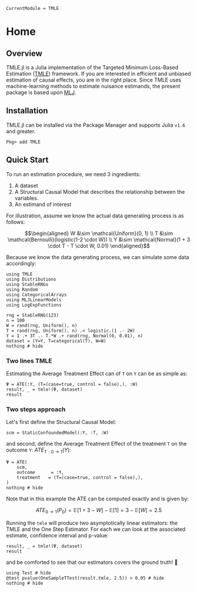 ```@meta
CurrentModule = TMLE
```

# Home

## Overview

TMLE.jl is a Julia implementation of the Targeted Minimum Loss-Based Estimation ([TMLE](https://link.springer.com/book/10.1007/978-1-4419-9782-1)) framework. If you are interested in efficient and unbiased estimation of causal effects, you are in the right place. Since TMLE uses machine-learning methods to estimate nuisance estimands, the present package is based upon [MLJ](https://alan-turing-institute.github.io/MLJ.jl/dev/).

## Installation

TMLE.jl can be installed via the Package Manager and supports Julia `v1.6` and greater.

```Pkg
Pkg> add TMLE
```

## Quick Start

To run an estimation procedure, we need 3 ingredients:

1. A dataset
2. A Structural Causal Model that describes the relationship between the variables.
3. An estimand of interest

For illustration, assume we know the actual data generating process is as follows:

```math
\begin{aligned}
W  &\sim \mathcal{Uniform}(0, 1) \\
T  &\sim \mathcal{Bernoulli}(logistic(1-2 \cdot W)) \\
Y  &\sim \mathcal{Normal}(1 + 3 \cdot T - T \cdot W, 0.01)
\end{aligned}
```

Because we know the data generating process, we can simulate some data accordingly:

```@example quick-start
using TMLE
using Distributions
using StableRNGs
using Random
using CategoricalArrays
using MLJLinearModels
using LogExpFunctions

rng = StableRNG(123)
n = 100
W = rand(rng, Uniform(), n)
T = rand(rng, Uniform(), n) .< logistic.(1 .- 2W)
Y = 1 .+ 3T .- T.*W .+ rand(rng, Normal(0, 0.01), n)
dataset = (Y=Y, T=categorical(T), W=W)
nothing # hide
```

### Two lines TMLE

Estimating the Average Treatment Effect can of ``T`` on ``Y`` can be as simple as:

```@example quick-start
Ψ = ATE(:Y, (T=(case=true, control = false),), :W)
result, _ = tmle!(Ψ, dataset)
result
```

### Two steps approach

Let's first define the Structural Causal Model:

```@example quick-start
scm = StaticConfoundedModel(:Y, :T, :W)
```

and second, define the Average Treatment Effect of the treatment ``T`` on the outcome ``Y``: $ATE_{T:0 \rightarrow 1}(Y)$:

```@example quick-start
Ψ = ATE(
    scm,
    outcome      = :Y,
    treatment   = (T=(case=true, control = false),),
)
nothing # hide
```

Note that in this example the ATE can be computed exactly and is given by:

```math
ATE_{0 \rightarrow 1}(P_0) = \mathbb{E}[1 + 3 - W] - \mathbb{E}[1] = 3 - \mathbb{E}[W] = 2.5
```

Running the `tmle` will produce two asymptotically linear estimators: the TMLE and the One Step Estimator. For each we can look at the associated estimate, confidence interval and p-value:

```@example quick-start
result, _ = tmle!(Ψ, dataset)
result
```

and be comforted to see that our estimators covers the ground truth! 🥳

```@example quick-start
using Test # hide
@test pvalue(OneSampleTTest(result.tmle, 2.5)) > 0.05 # hide
nothing # hide
```

